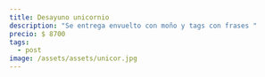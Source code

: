 ```yaml
---
title: Desayuno unicornio
description: "Se entrega envuelto con moño y tags con frases "
precio: $ 8700
tags:
  - post
image: /assets/assets/unicor.jpg
---
```

